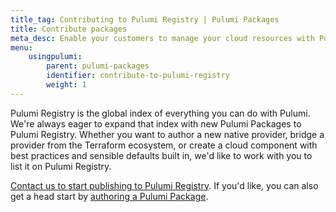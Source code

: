 ```yaml
---
title_tag: Contributing to Pulumi Registry | Pulumi Packages
title: Contribute packages
meta_desc: Enable your customers to manage your cloud resources with Pulumi. Share opinionated cloud components that quickly stand up well-architected cloud architectures.
menu:
    usingpulumi:
        parent: pulumi-packages
        identifier: contribute-to-pulumi-registry
        weight: 1
---
```


Pulumi Registry is the global index of everything you can do with Pulumi. We're always eager to expand that index with new Pulumi Packages to Pulumi Registry. Whether you want to author a new native provider, bridge a provider from the Terraform ecosystem, or create a cloud component with best practices and sensible defaults built in, we'd like to work with you to list it on Pulumi Registry.

[Contact us to start publishing to Pulumi Registry](https://pulumi.com/contact/?form=registry). If you'd like, you can also get a head start by [authoring a Pulumi Package](/docs/guides/pulumi-packages/).
